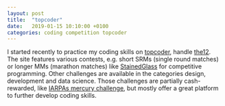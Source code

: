 ```yaml
---
layout: post
title:  "topcoder"
date:   2019-01-15 10:10:00 +0100
categories: coding competition topcoder
---
```


I started recently to practice my coding skills on [topcoder][topcoder], handle [the12][topcoder-handle].
The site features various contests, e.g. short SRMs (single round matches) or longer MMs (marathon matches) like [StainedGlass][stained-glass-standings] for competitive programming.
Other challenges are available in the categories design, development and data science. Those challenges are partially cash-rewarded, like [IARPAs mercury challenge][mercury], but mostly offer a great platform to further develop coding skills.

[topcoder]: https://www.topcoder.com/
[topcoder-handle]: https://www.topcoder.com/members/the12
[stained-glass-problem]: https://community.topcoder.com/longcontest/?module=ViewProblemStatement&rd=17394&pm=15264
[stained-glass-standings]: https://community.topcoder.com/longcontest/?module=ViewStandings&rd=17394
[mercury]: https://www.iarpa.gov/challenges/mercury.html